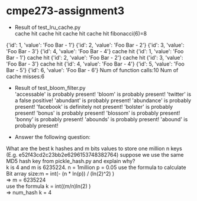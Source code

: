# cmpe273-assignment3
- Result of test_lru_cache.py  
cache hit
cache hit
cache hit
cache hit
fibonacci(6)=8

{'id': 1, 'value': 'Foo Bar - 1'}
{'id': 2, 'value': 'Foo Bar - 2'}
{'id': 3, 'value': 'Foo Bar - 3'}
{'id': 4, 'value': 'Foo Bar - 4'}
cache hit
{'id': 1, 'value': 'Foo Bar - 1'}
cache hit
{'id': 2, 'value': 'Foo Bar - 2'}
cache hit
{'id': 3, 'value': 'Foo Bar - 3'}
cache hit
{'id': 4, 'value': 'Foo Bar - 4'}
{'id': 5, 'value': 'Foo Bar - 5'}
{'id': 6, 'value': 'Foo Bar - 6'}
Num of function calls:10
Num of cache misses:6

- Result of test_bloom_filter.py  
'accessable' is probably present!
'bloom' is probably present!
'twitter' is a false positive!
'abundant' is probably present!
'abundance' is probably present!
'facebook' is definitely not present!
'bolster' is probably present!
'bonus' is probably present!
'blossom' is probably present!
'bonny' is probably present!
'abounds' is probably present!
'abound' is probably present!

- Answer the following question:  

What are the best k hashes and m bits values to store one million n keys (E.g. e52f43cd2c23bb2e6296153748382764) suppose we use the same MD5 hash key from pickle_hash.py and explain why?  
k is 4 and m is 6235224.
n = 1million p = 0.05 
use the  formula to calculate Bit array size:m = int(- (n * ln(p)) / (ln(2)^2) )    
=>     m =  6235224        
use the formula k = int((m/n)ln(2) )    
=>    num_hash k = 4
